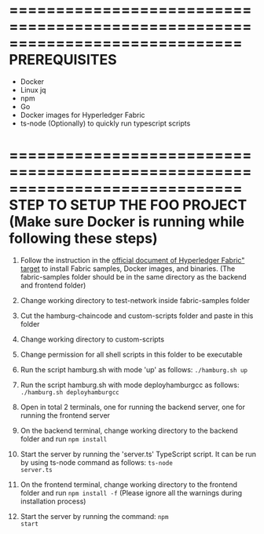 =============================================================================
PREREQUISITES
=============================================================================
- Docker
- Linux jq
- npm
- Go
- Docker images for Hyperledger Fabric
- ts-node (Optionally) to quickly run typescript scripts

=============================================================================
STEP TO SETUP THE FOO PROJECT
(Make sure Docker is running while following these steps)
=============================================================================
1. Follow the instruction in the <a href="https://hyperledger-fabric.readthedocs.io/en/latest/install.html" 
target="_blank">official document of Hyperledger Fabric" target</a> to install Fabric samples, 
Docker images, and binaries. (The fabric-samples folder should be in the same directory as the
backend and frontend folder)

2. Change working directory to test-network inside fabric-samples folder

3. Cut the hamburg-chaincode and custom-scripts folder and paste in this folder

3. Change working directory to custom-scripts

4. Change permission for all shell scripts in this folder to be executable

5. Run the script hamburg.sh with mode 'up' as follows: <code>./hamburg.sh up</code>

6. Run the script hamburg.sh with mode deployhamburgcc as follows: <code>./hamburg.sh deployhamburgcc</code>

7. Open in total 2 terminals, one for running the backend server, one for running the frontend server

8. On the backend terminal, change working directory to the backend folder and run <code>npm install</code>

9. Start the server by running the 'server.ts' TypeScript script. It can be run by using ts-node command as follows:
<code>ts-node server.ts</code>

10. On the frontend terminal, change working directory to the frontend folder and run <code>npm install -f</code>
(Please ignore all the warnings during installation process)

11. Start the server by running the command: <code>npm start</code>



